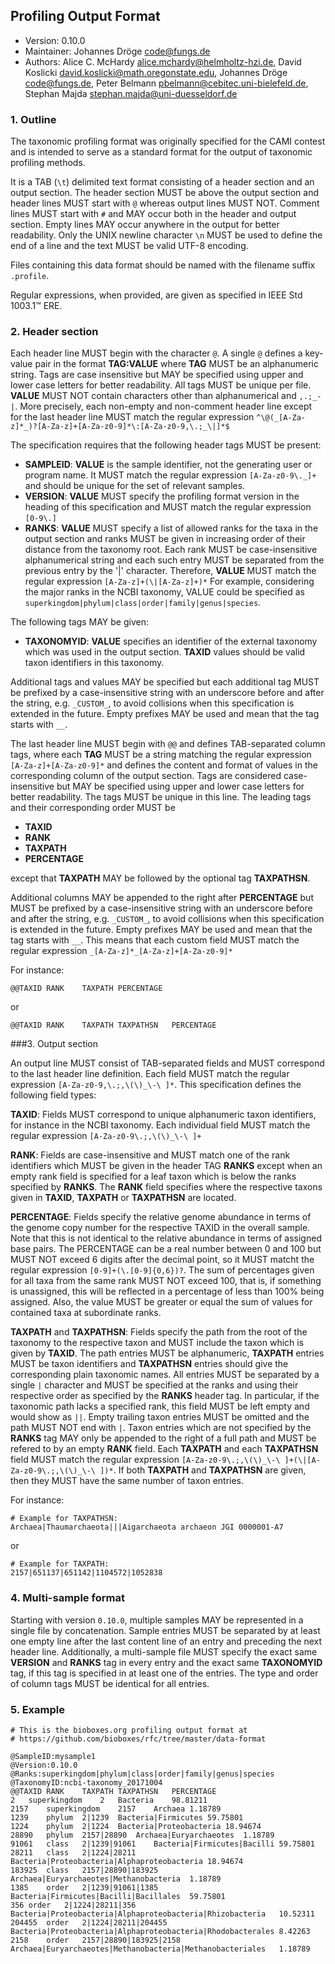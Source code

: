 ## Profiling Output Format 

  * Version:    0.10.0
  * Maintainer: Johannes Dröge <code@fungs.de>
  * Authors:    Alice C. McHardy <alice.mchardy@helmholtz-hzi.de>,  David Koslicki <david.koslicki@math.oregonstate.edu>, Johannes Dröge <code@fungs.de>, Peter Belmann <pbelmann@cebitec.uni-bielefeld.de>, Stephan Majda <stephan.majda@uni-duesseldorf.de>

### 1. Outline

The taxonomic profiling format was originally specified for the CAMI contest
and is intended to serve as a standard format for the output of
taxonomic profiling methods.

It is a TAB (`\t`) delimited text format consisting of a header section and an
output section. The header section MUST be above the output section and header
lines MUST start with `@` whereas output lines MUST NOT. Comment lines MUST
start with `#` and MAY occur both in the header and output section. Empty lines
MAY occur anywhere in the output for better readability. Only the UNIX newline
character `\n` MUST be used to define the end of a line and the text MUST be
valid UTF-8 encoding.

Files containing this data format should be named with the filename suffix `.profile`.

Regular expressions, when provided, are given as specified in IEEE Std 1003.1™ ERE.

### 2. Header section

Each header line MUST begin with the character `@`. A single `@` defines a
key-value pair in the format **TAG:VALUE** where **TAG** MUST be an
alphanumeric string. Tags are case insensitive but MAY be specified using upper
and lower case letters for better readability. All tags MUST be unique per file.
 **VALUE** MUST NOT contain characters other than alphanumerical and `,.;_-|`.
More precisely, each non-empty and non-comment header line except for the last
header line MUST match the regular expression `^\@(_[A-Za-z]*_)?[A-Za-z]+[A-Za-z0-9]*\:[A-Za-z0-9,\.;_\|]*$`

The specification requires that the following header tags MUST be present:

  * **SAMPLEID**: **VALUE** is the sample identifier, not the generating user or
  program name. It MUST match the regular expression `[A-Za-z0-9\._]+` and should
  be unique for the set of relevant samples.
  * **VERSION**: **VALUE** MUST specify the profiling format version in the heading
  of this specification and MUST match the regular expression `[0-9\.]`
  * **RANKS**: **VALUE** MUST specify a list of allowed ranks for the
  taxa in the output section and ranks MUST be given in increasing order of their
  distance from the taxonomy root. Each rank MUST be case-insensitive alphanumerical
  string and each such entry MUST be separated from the previous entry by the '|'
  character. Therefore, **VALUE** MUST match the regular expression `[A-Za-z]+(\|[A-Za-z]+)*`
  For example, considering the major ranks in the NCBI taxonomy, VALUE could be
  specified as `superkingdom|phylum|class|order|family|genus|species`.

The following tags MAY be given:

  * **TAXONOMYID**: **VALUE** specifies an identifier of the external taxonomy
  which was used in the output section. **TAXID** values should be valid
  taxon identifiers in this taxonomy.
  
Additional tags and values MAY be specified but each additional tag MUST be
prefixed by a case-insensitive string with an underscore before and after the string,
e.g. `_CUSTOM_`, to avoid collisions when this specification is extended in the future.
Empty prefixes MAY be used and mean that the tag starts with `__`.

The last header line MUST begin with `@@` and defines TAB-separated column tags,
where each **TAG** MUST be a string matching the regular expression
`[A-Za-z]+[A-Za-z0-9]*` and defines the content and format of values in the
corresponding column of the output section. Tags are considered case-insensitive
but MAY be specified using upper and lower case letters for better readability.
The tags MUST be unique in this line. The leading tags and their corresponding
order MUST be

  * **TAXID**
  * **RANK**
  * **TAXPATH**
  * **PERCENTAGE**

except that **TAXPATH** MAY be followed by the optional tag **TAXPATHSN**.

Additional columns MAY be appended to the right after **PERCENTAGE** but MUST be
prefixed by a case-insensitive string with an underscore before and after the string,
e.g. `_CUSTOM_`, to avoid collisions when this specification is extended in the future.
Empty prefixes MAY be used and mean that the tag starts with `__`. This means that each
custom field MUST match the regular expression `_[A-Za-z]*_[A-Za-z]+[A-Za-z0-9]*`

For instance:

    @@TAXID	RANK	TAXPATH	PERCENTAGE

or

    @@TAXID	RANK	TAXPATH	TAXPATHSN	PERCENTAGE

###3. Output section

An output line MUST consist of TAB-separated fields and MUST correspond to
the last header line definition. Each field MUST match the regular expression
`[A-Za-z0-9,\.;,\(\)_\-\ ]*`. This specification defines the following field types:

**TAXID**: Fields MUST correspond to unique alphanumeric taxon identifiers,
for instance in the NCBI taxonomy. Each individual field MUST match the
regular expression `[A-Za-z0-9\.;,\(\)_\-\ ]+`

**RANK**: Fields are case-insensitive and MUST match one of the rank identifiers
which MUST be given in the header TAG **RANKS** except when an empty rank field
is specified for a leaf taxon which is below the ranks specified by **RANKS**.
The **RANK** field specifies where the respective taxons given in **TAXID**,
**TAXPATH** or **TAXPATHSN** are located.

**PERCENTAGE**: Fields specify the relative genome abundance in terms of the
genome copy number for the respective TAXID in the overall sample. Note that this
is not identical to the relative abundance in terms of assigned base pairs.
The PERCENTAGE can be a real number between 0 and 100 but MUST NOT exceed 6 digits
after the decimal point, so it MUST matcht the regular expression
`[0-9]+(\.[0-9]{0,6})?`. The sum of percentages given for all taxa from the same
rank MUST NOT exceed 100, that is, if something is unassigned, this will be
reflected in a percentage of less than 100% being assigned. Also, the value
MUST be greater or equal the sum of values for contained taxa at subordinate ranks.

**TAXPATH** and **TAXPATHSN**: Fields specify the path from the root of the
taxonomy to the respective taxon and MUST include the taxon which is given
by **TAXID**. The path entries MUST be alphanumeric, **TAXPATH** entries MUST
be taxon identifiers and **TAXPATHSN** entries should give the corresponding
plain taxonomic names. All entries MUST be separated by a single `|` character
and MUST be specified at the ranks and using their respective order as specified
by the **RANKS** header tag. In particular, if the taxonomic path lacks a specified
rank, this field MUST be left empty and would show as `||`. Empty trailing taxon entries
MUST be omitted and the path MUST NOT end with `|`. Taxon entries which are not
specified by the **RANKS** tag MAY only be appended to the right of a full path and
MUST be refered to by an empty **RANK** field. Each **TAXPATH** and each **TAXPATHSN**
field MUST match the regular expression `[A-Za-z0-9\.;,\(\)_\-\ ]+(\|[A-Za-z0-9\.;,\(\)_\-\ ])*`.
If both **TAXPATH** and **TAXPATHSN** are given, then they MUST have the same number
of taxon entries.

For instance:

    # Example for TAXPATHSN:
    Archaea|Thaumarchaeota|||Aigarchaeota archaeon JGI 0000001-A7

or

    # Example for TAXPATH:
    2157|651137|651142|1104572|1052838

### 4. Multi-sample format

Starting with version `0.10.0`, multiple samples MAY be represented in a single file by concatenation.
Sample entries MUST be separated by at least one empty line after the last content line of an entry
and preceding the next header line. Additionally, a multi-sample file MUST specify the exact same
**VERSION** and **RANKS** tag in every entry and the exact same **TAXONOMYID** tag, if this tag is
specified in at least one of the entries. The type and order of column tags MUST be identical for all
entries.

### 5. Example

    # This is the bioboxes.org profiling output format at
    # https://github.com/bioboxes/rfc/tree/master/data-format
    
    @SampleID:mysample1
    @Version:0.10.0
    @Ranks:superkingdom|phylum|class|order|family|genus|species
    @TaxonomyID:ncbi-taxonomy_20171004
    @@TAXID	RANK	TAXPATH	TAXPATHSN	PERCENTAGE
    2	superkingdom	2	Bacteria	98.81211
    2157	superkingdom	2157	Archaea	1.18789
    1239	phylum	2|1239	Bacteria|Firmicutes	59.75801
    1224	phylum	2|1224	Bacteria|Proteobacteria	18.94674
    28890	phylum	2157|28890	Archaea|Euryarchaeotes	1.18789
    91061	class	2|1239|91061	Bacteria|Firmicutes|Bacilli	59.75801
    28211	class	2|1224|28211	Bacteria|Proteobacteria|Alphaproteobacteria	18.94674
    183925	class	2157|28890|183925	Archaea|Euryarchaeotes|Methanobacteria	1.18789
    1385	order	2|1239|91061|1385	Bacteria|Firmicutes|Bacilli|Bacillales	59.75801
    356	order	2|1224|28211|356	Bacteria|Proteobacteria|Alphaproteobacteria|Rhizobacteria	10.52311
    204455	order	2|1224|28211|204455	Bacteria|Proteobacteria|Alphaproteobacteria|Rhodobacterales	8.42263
    2158	order	2157|28890|183925|2158	Archaea|Euryarchaeotes|Methanobacteria|Methanobacteriales	1.18789
